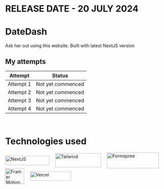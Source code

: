 # RELEASE DATE - 20 JULY 2024

# DateDash
Ask her out using this website. Built with latest NextJS version

## My attempts
| Attempt | Status             |
|---------|--------------------|
| Attempt 1 | Not yet commenced |
| Attempt 2 | Not yet commenced |
| Attempt 3 | Not yet commenced |
| Attempt 4 | Not yet commenced |
<br>

# Technologies used

<div style="display: inline-block;">
  <img align="center" alt="NextJS" height="30" width="140" src="https://upload.wikimedia.org/wikipedia/commons/thumb/8/8e/Nextjs-logo.svg/2560px-Nextjs-logo.svg.png" style="margin-right: 15px;">
  <img align="center" alt="Tailwind" height="45" width="145" src="https://seeklogo.com/images/T/tailwind-css-logo-89E99D7181-seeklogo.com.png" style="margin-right: 15px;">
  <img align="center" alt="Formspree" height="50" width="165" src="https://www.devmigration.com/article/formspree/featuredImage.png" style="margin-right: 15px;">
  <img align="center" alt="Framer Motion" height="50" width="60" src="https://user-images.githubusercontent.com/38039349/60953119-d3c6f300-a2fc-11e9-9596-4978e5d52180.png" style="margin-right: 15px;">
  <img align="center" alt="Vercel" height="30" width="130" src="https://upload.wikimedia.org/wikipedia/commons/thumb/5/5e/Vercel_logo_black.svg/2560px-Vercel_logo_black.svg.png">
</div>

